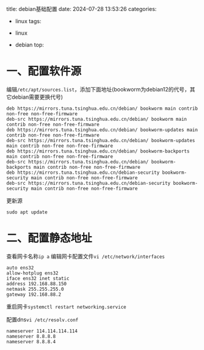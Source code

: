 title: debian基础配置
date: 2024-07-28 13:53:26
categories:

* linux
  tags:

* linux

* debian
  top:

# 一、配置软件源

编辑`/etc/apt/sources.list`，添加下面地址(bookworm为debian12的代号，其它debian需要更换代号)

```shell
deb https://mirrors.tuna.tsinghua.edu.cn/debian/ bookworm main contrib non-free non-free-firmware
deb-src https://mirrors.tuna.tsinghua.edu.cn/debian/ bookworm main contrib non-free non-free-firmware
deb https://mirrors.tuna.tsinghua.edu.cn/debian/ bookworm-updates main contrib non-free non-free-firmware
deb-src https://mirrors.tuna.tsinghua.edu.cn/debian/ bookworm-updates main contrib non-free non-free-firmware
deb https://mirrors.tuna.tsinghua.edu.cn/debian/ bookworm-backports main contrib non-free non-free-firmware
deb-src https://mirrors.tuna.tsinghua.edu.cn/debian/ bookworm-backports main contrib non-free non-free-firmware
deb https://mirrors.tuna.tsinghua.edu.cn/debian-security bookworm-security main contrib non-free non-free-firmware
deb-src https://mirrors.tuna.tsinghua.edu.cn/debian-security bookworm-security main contrib non-free non-free-firmware

```

更新源

```shell
sudo apt update
```

# 二、配置静态地址

查看网卡名称`ip a`
编辑网卡配置文件`vi /etc/network/interfaces`

```shell
auto ens32
allow-hotplug ens32
iface ens32 inet static
address 192.168.88.150
netmask 255.255.255.0
gateway 192.168.88.2

```

重启网卡`systemctl restart networking.service`

配置dns`vi /etc/resolv.conf`

```shell
nameserver 114.114.114.114
nameserver 8.8.8.8
nameserver 8.8.8.4

```

